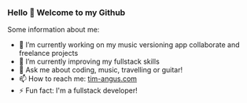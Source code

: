 ### Hello 👋 Welcome to my Github

Some information about me:

- 🔭 I’m currently working on my music versioning app collaborate and freelance projects
- 🌱 I’m currently improving my fullstack skills 
- 💬 Ask me about coding, music, travelling or guitar!
- 📫 How to reach me: [tim-angus.com](https://www.tim-angus.com/home)
- ⚡ Fun fact: I'm a fullstack developer! 

